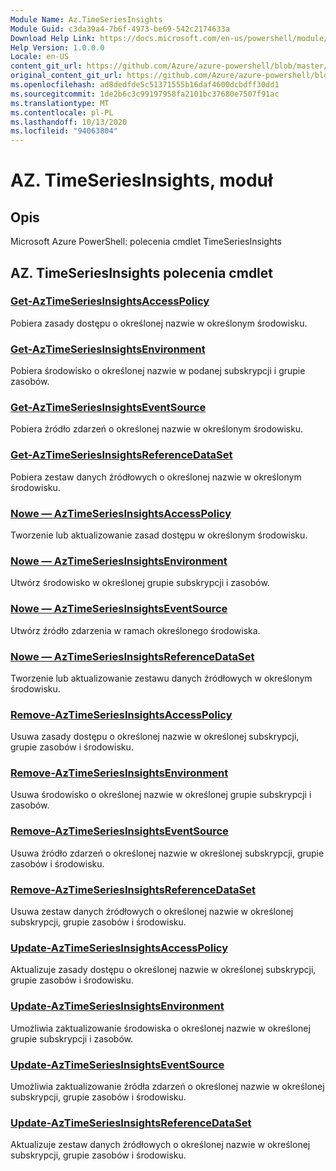 ```yaml
---
Module Name: Az.TimeSeriesInsights
Module Guid: c3da39a4-7b6f-4973-be69-542c2174633a
Download Help Link: https://docs.microsoft.com/en-us/powershell/module/az.timeseriesinsights
Help Version: 1.0.0.0
Locale: en-US
content_git_url: https://github.com/Azure/azure-powershell/blob/master/src/TimeSeriesInsights/help/Az.TimeSeriesInsights.md
original_content_git_url: https://github.com/Azure/azure-powershell/blob/master/src/TimeSeriesInsights/help/Az.TimeSeriesInsights.md
ms.openlocfilehash: ad8dedfde5c51371555b16daf4600dcbdff30dd1
ms.sourcegitcommit: 1de2b6c3c99197958fa2101bc37680e7507f91ac
ms.translationtype: MT
ms.contentlocale: pl-PL
ms.lasthandoff: 10/13/2020
ms.locfileid: "94063804"
---
```

# AZ. TimeSeriesInsights, moduł
## Opis
Microsoft Azure PowerShell: polecenia cmdlet TimeSeriesInsights

## AZ. TimeSeriesInsights polecenia cmdlet
### [Get-AzTimeSeriesInsightsAccessPolicy](Get-AzTimeSeriesInsightsAccessPolicy.md)
Pobiera zasady dostępu o określonej nazwie w określonym środowisku.

### [Get-AzTimeSeriesInsightsEnvironment](Get-AzTimeSeriesInsightsEnvironment.md)
Pobiera środowisko o określonej nazwie w podanej subskrypcji i grupie zasobów.

### [Get-AzTimeSeriesInsightsEventSource](Get-AzTimeSeriesInsightsEventSource.md)
Pobiera źródło zdarzeń o określonej nazwie w określonym środowisku.

### [Get-AzTimeSeriesInsightsReferenceDataSet](Get-AzTimeSeriesInsightsReferenceDataSet.md)
Pobiera zestaw danych źródłowych o określonej nazwie w określonym środowisku.

### [Nowe — AzTimeSeriesInsightsAccessPolicy](New-AzTimeSeriesInsightsAccessPolicy.md)
Tworzenie lub aktualizowanie zasad dostępu w określonym środowisku.

### [Nowe — AzTimeSeriesInsightsEnvironment](New-AzTimeSeriesInsightsEnvironment.md)
Utwórz środowisko w określonej grupie subskrypcji i zasobów.

### [Nowe — AzTimeSeriesInsightsEventSource](New-AzTimeSeriesInsightsEventSource.md)
Utwórz źródło zdarzenia w ramach określonego środowiska.

### [Nowe — AzTimeSeriesInsightsReferenceDataSet](New-AzTimeSeriesInsightsReferenceDataSet.md)
Tworzenie lub aktualizowanie zestawu danych źródłowych w określonym środowisku.

### [Remove-AzTimeSeriesInsightsAccessPolicy](Remove-AzTimeSeriesInsightsAccessPolicy.md)
Usuwa zasady dostępu o określonej nazwie w określonej subskrypcji, grupie zasobów i środowisku.

### [Remove-AzTimeSeriesInsightsEnvironment](Remove-AzTimeSeriesInsightsEnvironment.md)
Usuwa środowisko o określonej nazwie w określonej grupie subskrypcji i zasobów.

### [Remove-AzTimeSeriesInsightsEventSource](Remove-AzTimeSeriesInsightsEventSource.md)
Usuwa źródło zdarzeń o określonej nazwie w określonej subskrypcji, grupie zasobów i środowisku.

### [Remove-AzTimeSeriesInsightsReferenceDataSet](Remove-AzTimeSeriesInsightsReferenceDataSet.md)
Usuwa zestaw danych źródłowych o określonej nazwie w określonej subskrypcji, grupie zasobów i środowisku.

### [Update-AzTimeSeriesInsightsAccessPolicy](Update-AzTimeSeriesInsightsAccessPolicy.md)
Aktualizuje zasady dostępu o określonej nazwie w określonej subskrypcji, grupie zasobów i środowisku.

### [Update-AzTimeSeriesInsightsEnvironment](Update-AzTimeSeriesInsightsEnvironment.md)
Umożliwia zaktualizowanie środowiska o określonej nazwie w określonej grupie subskrypcji i zasobów.

### [Update-AzTimeSeriesInsightsEventSource](Update-AzTimeSeriesInsightsEventSource.md)
Umożliwia zaktualizowanie źródła zdarzeń o określonej nazwie w określonej subskrypcji, grupie zasobów i środowisku.

### [Update-AzTimeSeriesInsightsReferenceDataSet](Update-AzTimeSeriesInsightsReferenceDataSet.md)
Aktualizuje zestaw danych źródłowych o określonej nazwie w określonej subskrypcji, grupie zasobów i środowisku.

